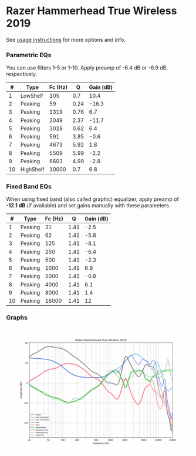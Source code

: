 # Razer Hammerhead True Wireless 2019
See [usage instructions](https://github.com/jaakkopasanen/AutoEq#usage) for more options and info.

### Parametric EQs
You can use filters 1-5 or 1-10. Apply preamp of -6.4 dB or -6.9 dB, respectively.

|   # | Type      |   Fc (Hz) |    Q |   Gain (dB) |
|-----|-----------|-----------|------|-------------|
|   1 | LowShelf  |       105 | 0.7  |        10.4 |
|   2 | Peaking   |        59 | 0.24 |       -16.3 |
|   3 | Peaking   |      1319 | 0.76 |         6.7 |
|   4 | Peaking   |      2049 | 2.37 |       -11.7 |
|   5 | Peaking   |      3028 | 0.62 |         6.4 |
|   6 | Peaking   |       591 | 3.85 |        -0.6 |
|   7 | Peaking   |      4673 | 5.92 |         1.8 |
|   8 | Peaking   |      5509 | 5.99 |        -2.2 |
|   9 | Peaking   |      6603 | 4.99 |        -2.8 |
|  10 | HighShelf |     10000 | 0.7  |         6.8 |

### Fixed Band EQs
When using fixed band (also called graphic) equalizer, apply preamp of **-12.1 dB** (if available) and set gains manually with these parameters.

|   # | Type    |   Fc (Hz) |    Q |   Gain (dB) |
|-----|---------|-----------|------|-------------|
|   1 | Peaking |        31 | 1.41 |        -2.5 |
|   2 | Peaking |        62 | 1.41 |        -5.8 |
|   3 | Peaking |       125 | 1.41 |        -8.1 |
|   4 | Peaking |       250 | 1.41 |        -6.4 |
|   5 | Peaking |       500 | 1.41 |        -2.3 |
|   6 | Peaking |      1000 | 1.41 |         6.9 |
|   7 | Peaking |      2000 | 1.41 |        -0.8 |
|   8 | Peaking |      4000 | 1.41 |         6.1 |
|   9 | Peaking |      8000 | 1.41 |         1.4 |
|  10 | Peaking |     16000 | 1.41 |        12   |

### Graphs
![](./Razer%20Hammerhead%20True%20Wireless%202019.png)

